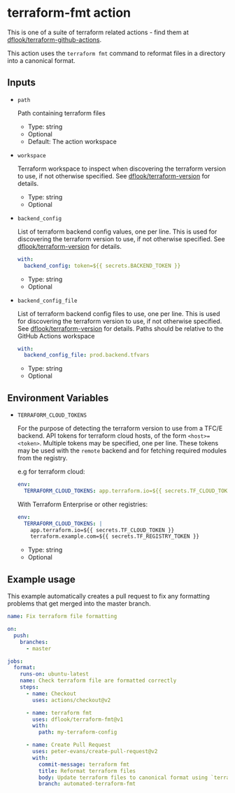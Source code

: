 # terraform-fmt action

This is one of a suite of terraform related actions - find them at [dflook/terraform-github-actions](https://github.com/dflook/terraform-github-actions).

This action uses the `terraform fmt` command to reformat files in a directory into a canonical format.

## Inputs

* `path`

  Path containing terraform files

  - Type: string
  - Optional
  - Default: The action workspace

* `workspace`

  Terraform workspace to inspect when discovering the terraform version to use, if not otherwise specified. 
  See [dflook/terraform-version](https://github.com/dflook/terraform-github-actions/tree/master/terraform-version#terraform-version-action) for details.

  - Type: string
  - Optional

* `backend_config`

  List of terraform backend config values, one per line. This is used for discovering the terraform version to use, if not otherwise specified. 
  See [dflook/terraform-version](https://github.com/dflook/terraform-github-actions/tree/master/terraform-version#terraform-version-action) for details.

  ```yaml
  with:
    backend_config: token=${{ secrets.BACKEND_TOKEN }}
  ```

  - Type: string
  - Optional

* `backend_config_file`

  List of terraform backend config files to use, one per line. This is used for discovering the terraform version to use, if not otherwise specified. 
  See [dflook/terraform-version](https://github.com/dflook/terraform-github-actions/tree/master/terraform-version#terraform-version-action) for details.
  Paths should be relative to the GitHub Actions workspace

  ```yaml
  with:
    backend_config_file: prod.backend.tfvars
  ```

  - Type: string
  - Optional

## Environment Variables

* `TERRAFORM_CLOUD_TOKENS`

  For the purpose of detecting the terraform version to use from a TFC/E backend.
  API tokens for terraform cloud hosts, of the form `<host>=<token>`. Multiple tokens may be specified, one per line.
  These tokens may be used with the `remote` backend and for fetching required modules from the registry.

  e.g for terraform cloud:
  ```yaml
  env:
    TERRAFORM_CLOUD_TOKENS: app.terraform.io=${{ secrets.TF_CLOUD_TOKEN }}
  ```

  With Terraform Enterprise or other registries:
  ```yaml
  env:
    TERRAFORM_CLOUD_TOKENS: |
      app.terraform.io=${{ secrets.TF_CLOUD_TOKEN }}
      terraform.example.com=${{ secrets.TF_REGISTRY_TOKEN }}
  ```

  - Type: string
  - Optional

## Example usage

This example automatically creates a pull request to fix any formatting
problems that get merged into the master branch.

```yaml
name: Fix terraform file formatting

on:
  push:
    branches:
      - master

jobs:
  format:
    runs-on: ubuntu-latest
    name: Check terraform file are formatted correctly
    steps:
      - name: Checkout
        uses: actions/checkout@v2

      - name: terraform fmt
        uses: dflook/terraform-fmt@v1
        with:
          path: my-terraform-config

      - name: Create Pull Request
        uses: peter-evans/create-pull-request@v2
        with:
          commit-message: terraform fmt
          title: Reformat terraform files
          body: Update terraform files to canonical format using `terraform fmt`
          branch: automated-terraform-fmt
```
